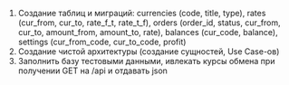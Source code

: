 1. Создание таблиц и миграций: 
    currencies (code, title, type),
    rates (cur_from, cur_to, rate_f_t, rate_t_f),
    orders (order_id, status, cur_from, cur_to, amount_from, amount_to, rate),
    balances (cur_code, balance),
    settings (cur_from_code, cur_to_code, profit)
2. Создание чистой архитектуры (создание сущностей, Use Case-ов)
3. Заполнить базу тестовыми данными, ивлекать курсы обмена при получении GET на /api и отдавать json 